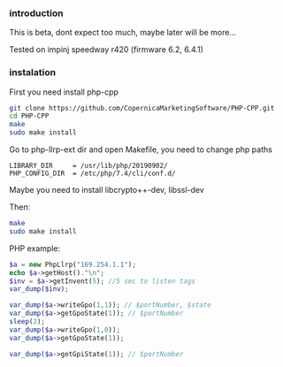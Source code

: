 ### introduction

This is beta, dont expect too much, maybe later will be more...

Tested on impinj speedway r420 (firmware 6.2, 6.4.1)

### instalation 

First you need install php-cpp 

```bash
git clone https://github.com/CopernicaMarketingSoftware/PHP-CPP.git
cd PHP-CPP
make
sudo make install
```

Go to php-llrp-ext dir and open Makefile, you need to change php paths 

```
LIBRARY_DIR		= /usr/lib/php/20190902/
PHP_CONFIG_DIR	= /etc/php/7.4/cli/conf.d/
```

Maybe you need to install libcrypto++-dev, libssl-dev

Then:

```bash
make
sudo make install
```


PHP example: 

```php
$a = new PhpLlrp("169.254.1.1");
echo $a->getHost()."\n";
$inv = $a->getInvent(5); //5 sec to listen tags
var_dump($inv);

var_dump($a->writeGpo(1,1)); // $portNumber, $state
var_dump($a->getGpoState(1)); // $portNumber
sleep(2);
var_dump($a->writeGpo(1,0));
var_dump($a->getGpoState(1));

var_dump($a->getGpiState(1)); // $portNumber
```




